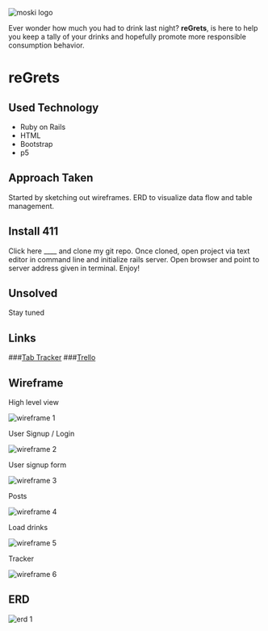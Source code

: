 

![moski logo](https://github.com/timseo/GA_project1/blob/master/images/moski-greyscale-logo.png?raw=true)



Ever wonder how much you had to drink last night?  **reGrets**, is here to help you keep a tally of your drinks and hopefully promote more responsible consumption behavior.

# reGrets


## Used Technology

* Ruby on Rails
* HTML
* Bootstrap
* p5

## Approach Taken
Started by sketching out wireframes.  ERD to visualize data flow and table management. 
## Install 411
Click here ____ and clone my git repo.  Once cloned, open project via text editor in command line and initialize rails server.  Open browser and point to server address given in terminal.  Enjoy!
## Unsolved
Stay tuned

## Links
###[Tab Tracker](https://timseo.github.io/GA_project2/ "App Link")
###[Trello](https://trello.com/b/PWvBrNRF "trello")

## Wireframe
High level view

![wireframe 1](https://github.com/timseo/GA_project2/blob/master/wireframe/Photo%20Feb%2022,%2010%2055%2030%20PM.jpg?raw=true)

User Signup / Login

![wireframe 2](https://github.com/timseo/GA_project2/blob/master/wireframe/Photo%20Feb%2022,%2010%2055%2048%20PM.jpg?raw=true)


User signup form

![wireframe 3](https://github.com/timseo/GA_project2/blob/master/wireframe/Photo%20Feb%2022,%2010%2055%2052%20PM.jpg?raw=true)


Posts

![wireframe 4](https://github.com/timseo/GA_project2/blob/master/wireframe/Photo%20Feb%2022,%2010%2055%2058%20PM.jpg?raw=true)


Load drinks

![wireframe 5](https://github.com/timseo/GA_project2/blob/master/wireframe/Photo%20Feb%2022,%2010%2056%2007%20PM.jpg?raw=true)


Tracker 

![wireframe 6](https://github.com/timseo/GA_project2/blob/master/wireframe/Photo%20Feb%2022,%2010%2056%2013%20PM.jpg?raw=true)

## ERD

![erd 1](https://github.com/timseo/GA_project2/blob/master/wireframe/DA%20BA%20%20ERD%20-%20Standard.jpeg?raw=true)
